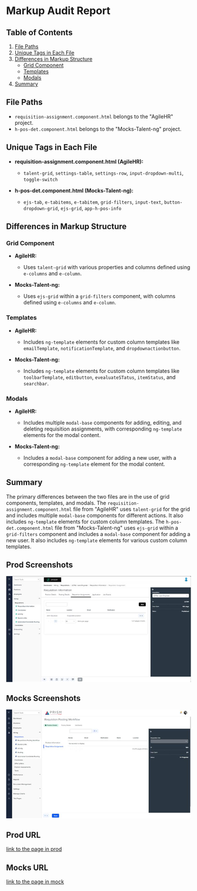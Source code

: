 # Markup Audit Report

## Table of Contents

1. [File Paths](#file-paths)
2. [Unique Tags in Each File](#unique-tags-in-each-file)
3. [Differences in Markup Structure](#differences-in-markup-structure)
   - [Grid Component](#grid-component)
   - [Templates](#templates)
   - [Modals](#modals)
4. [Summary](#summary)

## File Paths

- `requisition-assignment.component.html` belongs to the "AgileHR" project.
- `h-pos-det.component.html` belongs to the "Mocks-Talent-ng" project.

## Unique Tags in Each File

- **requisition-assignment.component.html (AgileHR):**

  - `talent-grid`, `settings-table`, `settings-row`, `input-dropdown-multi`, `toggle-switch`

- **h-pos-det.component.html (Mocks-Talent-ng):**
  - `ejs-tab`, `e-tabitems`, `e-tabitem`, `grid-filters`, `input-text`, `button-dropdown-grid`, `ejs-grid`, `app-h-pos-info`

## Differences in Markup Structure

### Grid Component

- **AgileHR:**

  - Uses `talent-grid` with various properties and columns defined using `e-columns` and `e-column`.

- **Mocks-Talent-ng:**
  - Uses `ejs-grid` within a `grid-filters` component, with columns defined using `e-columns` and `e-column`.

### Templates

- **AgileHR:**

  - Includes `ng-template` elements for custom column templates like `emailTemplate`, `notificationTemplate`, and `dropdownactionbutton`.

- **Mocks-Talent-ng:**
  - Includes `ng-template` elements for custom column templates like `toolbarTemplate`, `editbutton`, `evealuateSTatus`, `itemStatus`, and `searchbar`.

### Modals

- **AgileHR:**

  - Includes multiple `modal-base` components for adding, editing, and deleting requisition assignments, with corresponding `ng-template` elements for the modal content.

- **Mocks-Talent-ng:**
  - Includes a `modal-base` component for adding a new user, with a corresponding `ng-template` element for the modal content.

## Summary

The primary differences between the two files are in the use of grid components, templates, and modals. The `requisition-assignment.component.html` file from "AgileHR" uses `talent-grid` for the grid and includes multiple `modal-base` components for different actions. It also includes `ng-template` elements for custom column templates. The `h-pos-det.component.html` file from "Mocks-Talent-ng" uses `ejs-grid` within a `grid-filters` component and includes a `modal-base` component for adding a new user. It also includes `ng-template` elements for various custom column templates.

## Prod Screenshots

![Alt Text](./img-dev.jpg)

## Mocks Screenshots

![Alt Text](./img-mocks.jpg)

## Prod URL

[link to the page in prod](https://piedpiper.agilehr.net/hiring/requisitions/requisition_01j203caetfqpangs4gptyke4k/requisition-info/requisition-assignment)

## Mocks URL

[link to the page in mock](http://localhost:4340/hiring/requisitions/1/req-workflow/position-details)
